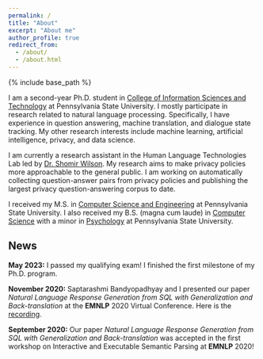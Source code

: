 ```yaml
---
permalink: /
title: "About"
excerpt: "About me"
author_profile: true
redirect_from: 
  - /about/
  - /about.html
---
```


{% include base_path %}

I am a second-year Ph.D. student in [College of Information Sciences and Technology](https://ist.psu.edu/) at Pennsylvania State University. I mostly participate in research related to natural language processing. Specifically, I have experience in question answering, machine translation, and dialogue state tracking. My other research interests include machine learning, artificial intelligence, privacy, and data science.

I am currently a research assistant in the Human Language Technologies Lab led by [Dr. Shomir Wilson](https://shomir.net/). My research aims to make privacy policies more approachable to the general public. I am working on automatically collecting question-answer pairs from privacy policies and publishing the largest privacy question-answering corpus to date.

I received my M.S. in [Computer Science and Engineering](https://www.eecs.psu.edu/departments/EECS-Departments-Computer-Science-Engineering3.aspx) at Pennsylvania State University. I also received my B.S. (magna cum laude) in [Computer Science](https://www.eecs.psu.edu/students/undergraduate/Computer-Science.aspx) with a minor in [Psychology](https://psych.la.psu.edu/undergraduate/degrees-and-requirements/minor/) at Pennsylvania State University.

## News

<b>May 2023:</b> I passed my qualifying exam! I finished the first milestone of my Ph.D. program.

<b>November 2020:</b> Saptarashmi Bandyopadhyay and I presented our paper *Natural Language Response Generation from SQL with Generalization and Back-translation* at the **EMNLP** 2020 Virtual Conference. Here is the [recording](https://slideslive.com/38939458/generalization-and-backtranslation-in-response-generation-from-sql).

<b>September 2020:</b> Our paper *Natural Language Response Generation from SQL with Generalization and Back-translation* was accepted in the first workshop on Interactive and Executable Semantic Parsing at **EMNLP** 2020!
